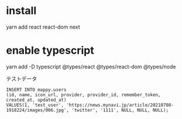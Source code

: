 # install

yarn add react react-dom next

# enable typescript

yarn add -D typescript @types/react @types/react-dom @types/node

テストデータ

```
INSERT INTO mappy.users
(id, name, icon_url, provider, provider_id, remember_token, created_at, updated_at)
VALUES(1, 'test_user', 'https://news.mynavi.jp/article/20210708-1918224/images/006.jpg', 'twitter', '1111', NULL, NULL, NULL);
```
